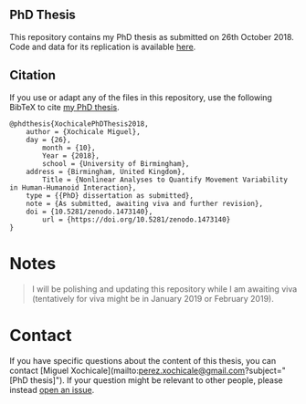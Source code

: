 PhD Thesis
---
This repository contains my PhD thesis as submitted on 26th October 2018.
Code and data for its replication is available [here](https://github.com/mxochicale/phd-thesis-code-data).


## Citation
If you use or adapt any of the files in this repository,
use the following BibTeX to cite [my PhD thesis](https://github.com/mxochicale/phd-thesis).

```
@phdthesis{XochicalePhDThesis2018,
	author = {Xochicale Miguel},
	day = {26},
    	month = {10},
    	Year = {2018},
    	school = {University of Birmingham},
  	address = {Birmingham, United Kingdom},
    	Title = {Nonlinear Analyses to Quantify Movement Variability in Human-Humanoid Interaction},
  	type = {{PhD} dissertation as submitted},
 	note = {As submitted, awaiting viva and further revision},
	doi = {10.5281/zenodo.1473140},
        url = {https://doi.org/10.5281/zenodo.1473140}
}
```



# Notes
> I will be polishing and updating this repository while I am awaiting viva 
(tentatively for viva might be in January 2019 or February 2019).



# Contact 
If you have specific questions about the content of this thesis, you can contact [Miguel Xochicale](mailto:perez.xochicale@gmail.com?subject="[PhD thesis]").
If your question might be relevant to other people, please instead [open an issue](https://github.com/mxochicale/phd-thesis/issues).



